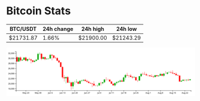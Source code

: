 # Bitcoin Stats

BTC/USDT|24h change|24h high|24h low|
|---|---|---|---|
|$21731.87|1.66%|$21900.00|$21243.29|

<img src="./chart.svg">
